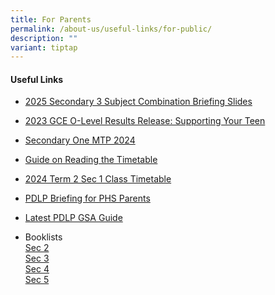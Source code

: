 ```yaml
---
title: For Parents
permalink: /about-us/useful-links/for-public/
description: ""
variant: tiptap
---
```

<h4>Useful Links</h4>
<ul>
<li>
<p><a href="https://drive.google.com/drive/folders/1MpSGOlYYqnhLGjowLpH6e4RUoz4Tpl4T?usp=drive_link2025 Secondary 3 Subject Combination Briefing" rel="noopener noreferrer nofollow" target="_blank">2025 Secondary 3 Subject Combination Briefing Slides</a>
</p>
</li>
<li>
<p><a href="https://drive.google.com/file/d/1-7gIm-US-121qB2X6qWYAfcH0-dpXCm4/view?usp=sharing" rel="noopener noreferrer nofollow" target="_blank">2023 GCE O-Level Results Release: Supporting Your Teen</a>
</p>
</li>
<li>
<p><a href="https://drive.google.com/drive/folders/1VDD8axX4RXCu25hemACbG_2utiarg3a7?usp=drive_link" rel="noopener noreferrer nofollow" target="_blank">Secondary One MTP 2024</a>
</p>
</li>
<li>
<p><a href="https://drive.google.com/file/d/1V79xsmGMLaIifboZobTRI4J_WnrPwoNV/view?usp=drive_link" rel="noopener noreferrer nofollow" target="_blank">Guide on Reading the Timetable</a>
</p>
</li>
<li>
<p><a href="https://drive.google.com/file/d/1m4oagfvI5gEbax4nsHO7X8cV739fem4w/view?usp=drive_link" rel="noopener noreferrer nofollow" target="_blank">2024 Term 2 Sec 1 Class Timetable</a>
</p>
</li>
<li>
<p><a href="https://drive.google.com/drive/folders/16N5KGLaT0sEGaEVVsnz59sG3SueJwOZN?usp=drive_link" rel="noopener noreferrer nofollow" target="_blank">PDLP Briefing for PHS Parents</a>
</p>
</li>
<li>
<p><a href="https://drive.google.com/drive/folders/1YjkQ6xaE9Sn4lCR8lVN6AVfIDQo1_oBb?usp=sharing" rel="noopener noreferrer nofollow" target="_blank">Latest PDLP GSA Guide</a>
</p>
</li>
<li>
<p>Booklists
<br><a href="/files/Booklists/2024phssec2booklists.pdf" rel="noopener noreferrer nofollow" target="_blank">Sec 2</a> 
<br><a href="/files/Booklists/2024phssec3booklists.pdf" rel="noopener noreferrer nofollow" target="_blank">Sec 3</a> 
<br><a href="/files/Booklists/2024phssec4booklists.pdf" rel="noopener noreferrer nofollow" target="_blank">Sec 4</a> 
<br><a href="/files/Booklists/2024phssec5booklists.pdf" rel="noopener noreferrer nofollow" target="_blank">Sec 5</a> 
<br>
</p>
</li>
</ul>
<p></p>